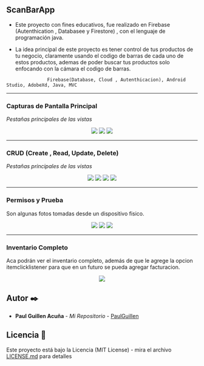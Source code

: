  ## ScanBarApp
* Este proyecto con fines educativos, fue realizado en Firebase (Autenthication , Databasee y Firestore) , con el lenguaje de programación java.

* La idea principal de este proyecto es tener control de tus productos de tu negocio, claramente usando el codigo de barras de cada uno de estos productos,
ademas de poder buscar tus productos solo enfocando con la cámara el codigo de barras.

````
               Firebase(Database, Cloud , Autenthicacion), Android Studio, AdobeXd, Java, MVC
````
---------------------------------------------------------------------------------------------------------------------

### Capturas de Pantalla Principal

_Pestañas principales de las vistas_

<p align="center">
  <img src="https://i.postimg.cc/SQn63V6c/login.png)](https://postimg.cc/XX0ByfDv"/>
	<img src="https://i.postimg.cc/cLSfKSVc/registro.png)](https://postimg.cc/TptKSZ2y"/>
	<img src="https://i.postimg.cc/vBBB1qYh/dashboardvista.png" >
</p>

---------------------------------------------------------------------------------------------------------------------

### CRUD (Create , Read, Update, Delete)

_Pestañas principales de las vistas_

<p align="center">
  <img src="https://i.postimg.cc/6pJyHfc6/agregar-producto.png"/>
	<img src="https://i.postimg.cc/qvsgW6Ds/borrar-producto.png"/>
	<img src="https://i.postimg.cc/fW1cNXCp/producto-buscado.png" >
	<img src="https://i.postimg.cc/2yLSG1BB/datos-producto.png" >
</p>

---------------------------------------------------------------------------------------------------------------------

### Permisos y Prueba

Son algunas fotos tomadas desde un dispositivo fisico.

<p align="center">
		<img src="https://i.postimg.cc/Yqg1q9y9/permisos.jpg" >
  <img src="https://i.postimg.cc/jjv2S0bC/codigo.jpg"/>
	<img src="https://i.postimg.cc/cHbJfR6S/codigo-barras.jpg"/>
</p>

---------------------------------------------------------------------------------------------------------------------

### Inventario Completo

Aca podrán ver el inventario completo, además de que le agrege la opcion itemclicklistener para que en un futuro se pueda agregar facturacion.

<p align="center">
<img src="https://i.postimg.cc/Z0kKMJrs/inventario-completo.png" >
</p>

## Autor ✒️

* **Paul Guillen Acuña** - *Mi Repositorio* - [PaulGuillen](https://github.com/PaulGuillen?tab=repositories)

## Licencia 📄

Este proyecto está bajo la Licencia (MIT License) - mira el archivo [LICENSE.md](LICENSE.md) para detalles
